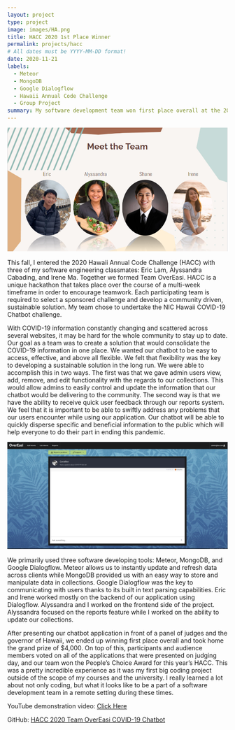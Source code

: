 ```yaml
---
layout: project
type: project
image: images/HA.png
title: HACC 2020 1st Place Winner
permalink: projects/hacc
# All dates must be YYYY-MM-DD format!
date: 2020-11-21
labels:
  - Meteor
  - MongoDB
  - Google Dialogflow
  - Hawaii Annual Code Challenge
  - Group Project
summary: My software development team won first place overall at the 2020 Hawaii Annual Code Challenge for our COVID-19 chatbot.
---
```


<img class="ui large right floated rounded image" src="../images/OverEasi.PNG">

This fall, I entered the 2020 Hawaii Annual Code Challenge (HACC) with three of my software engineering classmates: Eric Lam, Alyssandra Cabading, and Irene Ma. Together we formed Team OverEasi. HACC is a unique hackathon that takes place over the course of a multi-week timeframe in order to encourage teamwork. Each participating team is required to select a sponsored challenge and develop a community driven, sustainable solution. My team chose to undertake the NIC Hawaii COVID-19 Chatbot challenge.

With COVID-19 information constantly changing and scattered across several websites, it may be hard for the whole community to stay up to date. Our goal as a team was to create a solution that would consolidate the COVID-19 information in one place. We wanted our chatbot to be easy to access, effective, and above all flexible. We felt that flexibility was the key to developing a sustainable solution in the long run. We were able to accomplish this in two ways. The first was that we gave admin users view, add, remove, and edit functionality with the regards to our collections. This would allow admins to easily control and update the information that our chatbot would be delivering to the community. The second way is that we have the ability to receive quick user feedback through our reports system. We feel that it is important to be able to swiftly address any problems that our users encounter while using our application. Our chatbot will be able to quickly disperse specific and beneficial information to the public which will help everyone to do their part in ending this pandemic.

<img class="ui large floated rounded image" src="../images/chatbot.png">

We primarily used three software developing tools: Meteor, MongoDB, and Google Dialogflow. Meteor allows us to instantly update and refresh data across clients while MongoDB provided us with an easy way to store and manipulate data in collections. Google Dialogflow was the key to communicating with users thanks to its built in text parsing capabilities. Eric and Irene worked mostly on the backend of our application using Dialogflow. Alyssandra and I worked on the frontend side of the project. Alyssandra focused on the reports feature while I worked on the ability to update our collections.

After presenting our chatbot application in front of a panel of judges and the governor of Hawaii, we ended up winning first place overall and took home the grand prize of $4,000. On top of this, participants and audience members voted on all of the applications that were presented on judging day, and our team won the People’s Choice Award for this year’s HACC. This was a pretty incredible experience as it was my first big coding project outside of the scope of my courses and the university. I really learned a lot about not only coding, but what it looks like to be a part of a software development team in a remote setting during these times. 

YouTube demonstration video: <a href="https://youtu.be/_rw8uz4mLBo">Click Here</a>

GitHub: <a href="https://github.com/HACC2020/OverEasi"><i class="large github icon"></i>HACC 2020 Team OverEasi COVID-19 Chatbot</a>
